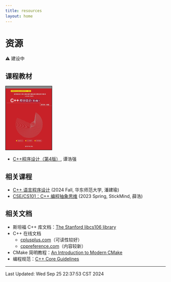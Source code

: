 ```yaml
---
title: resources
layout: home
---
```


# 资源

⚠️ 建设中

## 课程教材

<div>
	<a href="http://www.tup.tsinghua.edu.cn/booksCenter/book_09067402.html">
		<img src="./assets/images/thqcpp.jpg" height="200px" border="1">
	</a>
</div>

-   [C++程序设计（第4版）](http://www.tup.tsinghua.edu.cn/booksCenter/book_09067402.html), 谭浩强

## 相关课程

-   [C++ 语言程序设计](https://math.ecnu.edu.cn/~jypan/Teaching/Cpp/) (2024 Fall, 华东师范大学, 潘建瑜)
-   [CSE/CS101：C++ 编程抽象思维](https://cs101.stickmind.com/) (2023 Spring, StickMind, 薛浩)

## 相关文档

-   斯坦福 C++ 库文档：[The Stanford libcs106 library](https://web.stanford.edu/dept/cs_edu/resources/cslib_docs/)
-   C++ 在线文档
    -   [cplusplus.com](https://cplusplus.com/reference/)（可读性较好）
    -   [cppreference.com](https://en.cppreference.com/w/)（内容较新）
-   CMake 简明教程：[An Introduction to Modern CMake](https://cliutils.gitlab.io/modern-cmake/)
-   编程规范：[C++ Core Guidelines](https://isocpp.github.io/CppCoreGuidelines/CppCoreGuidelines)

---

Last Updated: Wed Sep 25 22:37:53 CST 2024